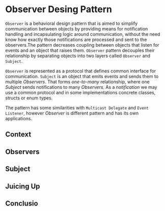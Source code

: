 # Observer Desing Pattern
`Observer` is a behavioral design pattern that is aimed to simplify communication between objects by providing means for notification handling and incapsulating logic around communication, without the need know how exactly those notifications are processed and sent to the observers.The pattern decreases coupling between objects that listen for events and an object that raises them. `Observer` pattern decouples their relationship by separating objects into two layers called `Observer` and `Subject`. 

`Observer` is represented as a protocol that defines common interface for communication. `Subject` is an object that emits events and sends them to multiple *Observers*. That forms *one-to-many* relationship, where one *Subject* sends notifications to many *Observers*. As a *notification* we may use a common protocol and in some implementations concrete classes, structs or enum types. 

The pattern has some similarities with `Multicast Delegate` and `Event Listener`, however *Observer* is different pattern and has its own applications.

## Context

## Observers

## Subject

## Juicing Up

## Conclusio